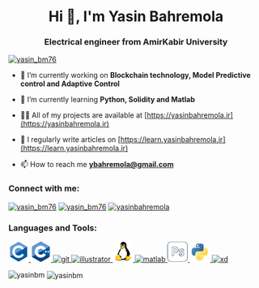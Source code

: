 <h1 align="center">Hi 👋, I'm Yasin Bahremola</h1>
<h3 align="center">Electrical engineer from AmirKabir University</h3>

<p align="left"> <a href="https://twitter.com/yasin_bm76" target="blank"><img src="https://img.shields.io/twitter/follow/yasin_bm76?logo=twitter&style=for-the-badge" alt="yasin_bm76" /></a> </p>

- 🔭 I’m currently working on **Blockchain technology, Model Predictive control and Adaptive Control**

- 🌱 I’m currently learning **Python, Solidity and Matlab**

- 👨‍💻 All of my projects are available at [https://yasinbahremola.ir](https://yasinbahremola.ir)

- 📝 I regularly write articles on [https://learn.yasinbahremola.ir](https://learn.yasinbahremola.ir)

- 📫 How to reach me **ybahremola@gmail.com**

<h3 align="left">Connect with me:</h3>
<p align="left">
<a href="https://twitter.com/yasin_bm76" target="blank"><img align="center" src="https://raw.githubusercontent.com/rahuldkjain/github-profile-readme-generator/master/src/images/icons/Social/twitter.svg" alt="yasin_bm76" height="30" width="40" /></a>
<a href="https://instagram.com/yasin_bm76" target="blank"><img align="center" src="https://raw.githubusercontent.com/rahuldkjain/github-profile-readme-generator/master/src/images/icons/Social/instagram.svg" alt="yasin_bm76" height="30" width="40" /></a>
<a href="https://www.youtube.com/c/yasinbahremola" target="blank"><img align="center" src="https://raw.githubusercontent.com/rahuldkjain/github-profile-readme-generator/master/src/images/icons/Social/youtube.svg" alt="yasinbahremola" height="30" width="40" /></a>
</p>

<h3 align="left">Languages and Tools:</h3>
<p align="left"> <a href="https://www.cprogramming.com/" target="_blank" rel="noreferrer"> <img src="https://raw.githubusercontent.com/devicons/devicon/master/icons/c/c-original.svg" alt="c" width="40" height="40"/> </a> <a href="https://www.w3schools.com/cpp/" target="_blank" rel="noreferrer"> <img src="https://raw.githubusercontent.com/devicons/devicon/master/icons/cplusplus/cplusplus-original.svg" alt="cplusplus" width="40" height="40"/> </a> <a href="https://git-scm.com/" target="_blank" rel="noreferrer"> <img src="https://www.vectorlogo.zone/logos/git-scm/git-scm-icon.svg" alt="git" width="40" height="40"/> </a> <a href="https://www.adobe.com/in/products/illustrator.html" target="_blank" rel="noreferrer"> <img src="https://www.vectorlogo.zone/logos/adobe_illustrator/adobe_illustrator-icon.svg" alt="illustrator" width="40" height="40"/> </a> <a href="https://www.linux.org/" target="_blank" rel="noreferrer"> <img src="https://raw.githubusercontent.com/devicons/devicon/master/icons/linux/linux-original.svg" alt="linux" width="40" height="40"/> </a> <a href="https://www.mathworks.com/" target="_blank" rel="noreferrer"> <img src="https://upload.wikimedia.org/wikipedia/commons/2/21/Matlab_Logo.png" alt="matlab" width="40" height="40"/> </a> <a href="https://www.photoshop.com/en" target="_blank" rel="noreferrer"> <img src="https://raw.githubusercontent.com/devicons/devicon/master/icons/photoshop/photoshop-line.svg" alt="photoshop" width="40" height="40"/> </a> <a href="https://www.python.org" target="_blank" rel="noreferrer"> <img src="https://raw.githubusercontent.com/devicons/devicon/master/icons/python/python-original.svg" alt="python" width="40" height="40"/> </a> <a href="https://www.adobe.com/products/xd.html" target="_blank" rel="noreferrer"> <img src="https://cdn.worldvectorlogo.com/logos/adobe-xd.svg" alt="xd" width="40" height="40"/> </a> </p>

<p><img align="left" src="https://github-readme-stats.vercel.app/api/top-langs?username=yasinbm&show_icons=true&locale=en&layout=compact" alt="yasinbm" /></p>

<p>&nbsp;<img align="center" src="https://github-readme-stats.vercel.app/api?username=yasinbm&show_icons=true&locale=en" alt="yasinbm" /></p>
